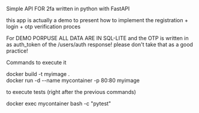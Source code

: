Simple API FOR 2fa written in python with FastAPI

this app is actually a demo to present how to implement the registration + login + otp verification proces



For DEMO PORPUSE ALL DATA ARE IN SQL-LITE and the OTP is written in as auth_token of the /users/auth response! please don't take that as a good practice!


Commands to execute it

docker build -t myimage .  
docker run -d --name mycontainer -p 80:80 myimage

to execute tests (right after the previous commands)

docker exec mycontainer bash -c "pytest"